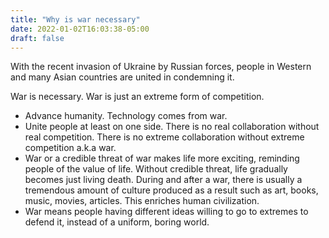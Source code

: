 ```yaml
---
title: "Why is war necessary"
date: 2022-01-02T16:03:38-05:00
draft: false
---
```

With the recent invasion of Ukraine by Russian forces, people in Western and many Asian countries are united in condemning it.
 
War is necessary. War is just an extreme form of competition.
 
* Advance humanity. Technology comes from war.
* Unite people at least on one side. There is no real collaboration without real competition. There is no extreme collaboration without extreme competition a.k.a war.
* War or a credible threat of war makes life more exciting, reminding people of the value of life. Without credible threat, life gradually becomes just living death. During and after a war, there is usually a tremendous amount of culture produced as a result such as art, books, music, movies, articles. This enriches human civilization.
* War means people having different ideas willing to go to extremes to defend it, instead of a uniform, boring world.
